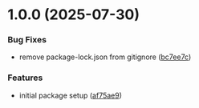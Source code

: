 # 1.0.0 (2025-07-30)


### Bug Fixes

* remove package-lock.json from gitignore ([bc7ee7c](https://github.com/FIL-Builders/filfox-verifier/commit/bc7ee7cb050bccb551fa027000efb65fe40d0fa7))


### Features

* initial package setup ([af75ae9](https://github.com/FIL-Builders/filfox-verifier/commit/af75ae968aa3dbf68eeef69cbde54187c0d47b7c))

